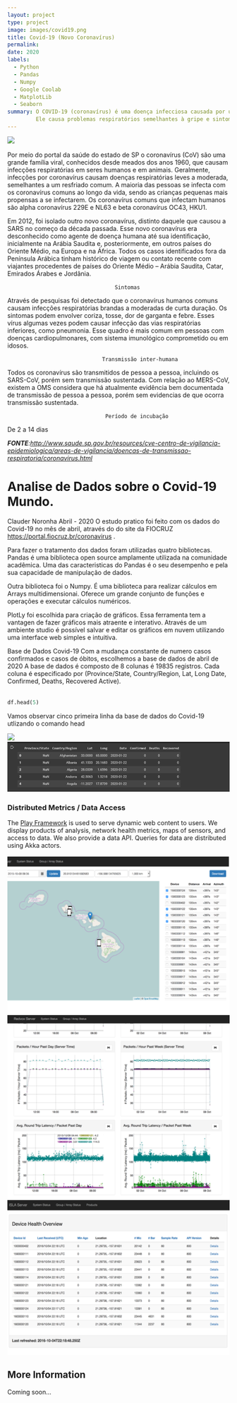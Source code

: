 ```yaml
---
layout: project
type: project
image: images/covid19.png
title: Covid-19 (Novo Coronavírus)
permalink: 
date: 2020
labels:
  - Python
  - Pandas
  - Numpy
  - Google Coolab
  - MatplotLib
  - Seaborn
summary: O COVID-19 (coronavírus) é uma doença infecciosa causada por um novo vírus.
         Ele causa problemas respiratórios semelhantes à gripe e sintomas como tosse, febre e, em casos mais graves, dificuldade para respirar. 
---
```




<img class="ui image" src="{{ site.baseurl }}/images/covid19.jpg">



  

Por meio do portal da saúde do estado de SP o coronavírus (CoV) são uma grande família viral, conhecidos desde meados dos anos 1960, que causam infecções respiratórias em seres humanos e em animais. Geralmente, infecções por coronavírus causam doenças respiratórias leves a moderada, semelhantes a um resfriado comum. A maioria das pessoas se infecta com os coronavírus comuns ao longo da vida, sendo as crianças pequenas mais propensas a se infectarem. Os coronavírus comuns que infectam humanos são alpha coronavírus 229E e NL63 e beta coronavírus OC43, HKU1.

Em 2012, foi isolado outro novo coronavírus, distinto daquele que causou a SARS no começo da década passada. Esse novo coronavírus era desconhecido como agente de doença humana até sua identificação, inicialmente na Arábia Saudita e, posteriormente, em outros países do Oriente Médio, na Europa e na África. Todos os casos identificados fora da Península Arábica tinham histórico de viagem ou contato recente com viajantes procedentes de países do Oriente Médio – Arábia Saudita, Catar, Emirados Árabes e Jordânia.

                                      Sintomas

Através de pesquisas foi detectado que o  coronavírus humanos comuns causam infecções respiratórias brandas a moderadas de curta duração. Os sintomas podem envolver coriza, tosse, dor de garganta e febre. Esses vírus algumas vezes podem causar infecção das vias respiratórias inferiores, como pneumonia. Esse quadro é mais comum em pessoas com doenças cardiopulmonares, com sistema imunológico comprometido ou em idosos.

                                  Transmissão inter-humana
 
Todos os coronavírus são transmitidos de pessoa a pessoa, incluindo os SARS-CoV, porém sem transmissão sustentada. Com relação ao MERS-CoV, existem a OMS considera que há atualmente evidência bem documentada de transmissão de pessoa a pessoa, porém sem evidencias de que ocorra transmissão sustentada.


                                   Período de incubação

De 2 a 14 dias

_**FONTE**:http://www.saude.sp.gov.br/resources/cve-centro-de-vigilancia-epidemiologica/areas-de-vigilancia/doencas-de-transmissao-respiratoria/coronavirus.html_




# Analise de Dados sobre o Covid-19 Mundo.
Clauder Noronha Abril - 2020
O estudo pratico foi feito com os dados do Covid-19 no mês de abril, através do do site da FIOCRUZ https://portal.fiocruz.br/coronavirus .


Para fazer o tratamento dos dados foram utilizadas quatro bibliotecas. Pandas é uma biblioteca open source amplamente utilizada na comunidade acadêmica. Uma das caracteristicas do Pandas é o seu desempenho e pela sua capacidade de manipulação de dados.

Outra biblioteca foi o Numpy. É uma biblioteca para realizar cálculos em Arrays multidimensionai. Oferece um grande conjunto de funções e operações e executar cálculos numéricos.

PlotLy foi escolhida para criação de gráficos. Essa ferramenta tem a vantagen de fazer gráficos mais atraente e interativo. Através de um ambiente studio é possível salvar e editar os gráficos em nuvem utilizando uma interface web simples e intuitiva.

Base de Dados Covid-19
Com a mudança constante de numero casos confirmados e casos de óbitos, escolhemos a base de dados de abril de 2020 A base de dados é composto de 8 colunas é 19835 registros. Cada coluna é especificado por (Province/State, Country/Region, Lat, Long Date, Confirmed, Deaths, Recovered Active).

```python

df.head(5)
```
Vamos observar cinco primeira linha da base de dados do Covid-19 utlizando o comando head

<img class="ui image" src="{{ site.baseurl }}/images/head.jpg">

<img src="../images/head.png" class="ui large image">



### Distributed Metrics / Data Access
The [Play Framework](https://www.playframework.com/) is used to serve dynamic web content to users. We display products 
of analysis, network health metrics, maps of sensors, and access to data. We also provide a data API. Queries for data 
are distributed using Akka actors.

<img src="../images/lokahi-map.png" class="ui large image">

<img src="../images/lokahi-stats.png" class="ui large image">

<img src="../images/lokahi-list.png" class="ui large image">

## More Information

Coming soon...
